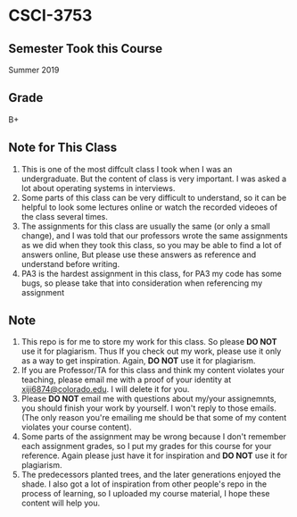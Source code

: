 # CSCI-3753

## Semester Took this Course
Summer 2019

## Grade
B+

## Note for This Class
1. This is one of the most diffcult class I took when I was an undergraduate. But the content of class is very important. I was asked a lot about operating systems in interviews. 
2. Some parts of this class can be very difficult to understand, so it can be helpful to look some lectures online or watch the recorded videoes of the class several times.
3. The assignments for this class are usually the same (or only a small change), and I was told that our professors wrote the same assignments as we did when they took this class, so you may be able to find a lot of answers online, But please use these answers as reference and understand before writing.
4. PA3 is the hardest assignment in this class, for PA3 my code has some bugs, so please take that into consideration when referencing my assignment

## Note
1. This repo is for me to store my work for this class. So please **DO NOT** use it for plagiarism. Thus If you check out my work, please use it only as a way to get inspiration. Again, **DO NOT** use it for plagiarism.
2. If you are Professor/TA for this class and think my content violates your teaching, please email me with a proof of your identity at xiji6874@colorado.edu. I will delete it for you.
3. Please **DO NOT** email me with questions about my/your assignemnts, you should finish your work by yourself. I won't reply to those emails. (The only reason you're emailing me should be that some of my content violates your course content).
4. Some parts of the assignment may be wrong because I don't remember each assignment grades, so I put my grades for this course for your reference. Again please just have it for inspiration and **DO NOT** use it for plagiarism.
5. The predecessors planted trees, and the later generations enjoyed the shade. I also got a lot of inspiration from other people's repo in the process of learning, so I uploaded my course material, I hope these content will help you.